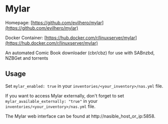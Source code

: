 
# Mylar

Homepage: [https://github.com/evilhero/mylar](https://github.com/evilhero/mylar)

Docker Container: [https://hub.docker.com/r/linuxserver/mylar](https://hub.docker.com/r/linuxserver/mylar)

An automated Comic Book downloader (cbr/cbz) for use with SABnzbd, NZBGet and torrents

## Usage

Set `mylar_enabled: true` in your `inventories/<your_inventory>/nas.yml` file.

If you want to access Mylar externally, don't forget to set `mylar_available_externally: "true"` in your `inventories/<your_inventory>/nas.yml` file.

The Mylar web interface can be found at http://nasible_host_or_ip:5858.

